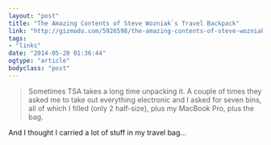 ```yaml
---
layout: "post"
title: "The Amazing Contents of Steve Wozniak`s Travel Backpack"
link: "http://gizmodo.com/5926598/the-amazing-contents-of-steve-wozniaks-travel-backpack"
tags: 
- "links"
date: "2014-05-20 01:36:44"
ogtype: "article"
bodyclass: "post"
---
```


> Sometimes TSA takes a long time unpacking it. A couple of times they asked me to take out everything electronic and I asked for seven bins, all of which I filled (only 2 half-size), plus my MacBook Pro, plus the bag.

And I thought I carried a lot of stuff in my travel bag…